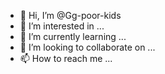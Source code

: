 - 👋 Hi, I’m @Gg-poor-kids
- 👀 I’m interested in ...
- 🌱 I’m currently learning ...
- 💞️ I’m looking to collaborate on ...
- 📫 How to reach me ...

<!---
Gg-poor-kids/Gg-poor-kids is a ✨ special ✨ repository because its `README.md` (this file) appears on your GitHub profile.
You can click the Preview link to take a look at your changes.
--->
